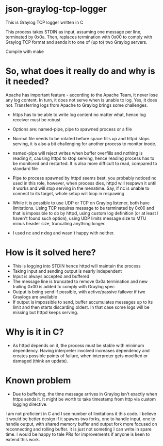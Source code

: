 # json-graylog-tcp-logger
This is Graylog TCP logger written in C

This process takes STDIN as input, assuming one message per line, terminated by 0x0a. Then, replaces termination with 0x00 to comply with Graylog TCP format and sends it to one of (up to) two Graylog servers.

Compile with make

# So, what does it really do and why is it needed?
Apache has important feature - according to the Apache Team, it never lose any log content. In turn, it does not serve when is unable to log. Yes, it does not.
Transferring logs from Apache to Graylog brings some challenges.
- https has to be able to write log content no matter what, hence log receiver must be robust
- Options are: named-pipe, pipe to spawned process or a file
- Normal file needs to be rotated before space fills up and httpd stops serving, it is also a bit challenging for another process to monitor inode.
- named-pipe will reject writes when buffer overfills and nothing is reading it, causing httpd to stop serving, hence reading process has to be monitored and restarted. It is also more difficult to read, compared to standard file
- Pipe to process spawned by httpd seems best, you probably noticed nc used in this role, however, when process dies, httpd will respawn it until it works and will stop serving in the menatime. Say, if nc is unable to connect to its target, whole setup will loop in respawing
- While it is possible to use UDP or TCP on Graylog listener, both have limitations. Using TCP requires message to be terminated by 0x00 and that is impossible to do by httpd, using custom log definition (or at least I haven't found such option), using UDP limits message size to MTU minus header size, truncating anything longer.

- I used nc and nxlog and wasn't happy with neither.

# How is it solved here?
- This is logging into STDIN hence httpd will maintain the process
- Taking input and sending output is nearly independent
- Input is always accepted and buffered
- The message line is truncated to remove 0x0a termination and new trailing 0x00 is added to comply with Graylog spec
- Output is being send if possible, with active/passive failover if two Graylogs are available
- If output is impossible to send, buffer accumulates messages up to its limit and then starts discarding oldest. In that case some logs will be missing but httpd keeps serving.

# Why is it in C?
- As httpd depends on it, the process must be stable with minimum dependency. Having interpreter involved increases dependency and creates possible points of failure, when interpreter gets modified or damaged (think an update).

# Known problem
- Due to buffering, the time message arrives in Graylog isn't exactly when https sends it. It might be worth to take timestamp from http via custom logging directive. 

I am not proficient in C and I see number of limitations it this code. I believe it would be better design if it spawns two forks, one to handle input, one to handle output, with shared memory buffer and output fork more focused on reconnecting and rolling buffer. It is just not someting I can write in spare time. I would be happy to tale PRs for improvements if anyone is keen to extend this work.
